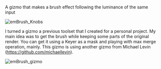 A gizmo that makes a brush effect following the luminance of the same input

![emBrush_Knobs](https://github.com/user-attachments/assets/af4e7773-9a07-489e-bdf0-b8ff0a447163)

I turned a gizmo a previous toolset that I created for a personal project. My main idea was to get the brush while keeping some parts of the original render. You can get it using a Keyer as a mask and playing with max merge operation, mainly. This gizmo is using another gizmo from Michael Levin (https://github.com/michaellevin).

![emBrush_gizmo](https://github.com/user-attachments/assets/49639b82-bcc4-4b0d-a7b3-346a957c838e)
